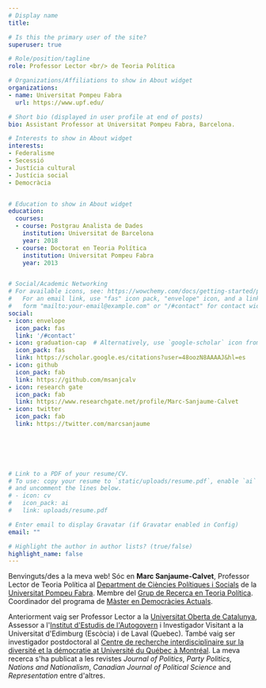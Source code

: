 ```yaml
---
# Display name
title: 

# Is this the primary user of the site?
superuser: true

# Role/position/tagline
role: Professor Lector <br/> de Teoria Política

# Organizations/Affiliations to show in About widget
organizations:
- name: Universitat Pompeu Fabra
  url: https://www.upf.edu/

# Short bio (displayed in user profile at end of posts)
bio: Assistant Professor at Universitat Pompeu Fabra, Barcelona.

# Interests to show in About widget
interests:
- Federalisme
- Secessió
- Justícia cultural
- Justícia social
- Democràcia


# Education to show in About widget
education:
  courses:
  - course: Postgrau Analista de Dades
    institution: Universitat de Barcelona
    year: 2018
  - course: Doctorat en Teoria Política
    institution: Universitat Pompeu Fabra
    year: 2013


# Social/Academic Networking
# For available icons, see: https://wowchemy.com/docs/getting-started/page-builder/#icons
#   For an email link, use "fas" icon pack, "envelope" icon, and a link in the
#   form "mailto:your-email@example.com" or "/#contact" for contact widget.
social:
- icon: envelope
  icon_pack: fas
  link: '/#contact'
- icon: graduation-cap  # Alternatively, use `google-scholar` icon from `ai` icon pack
  icon_pack: fas
  link: https://scholar.google.es/citations?user=48oozN8AAAAJ&hl=es
- icon: github
  icon_pack: fab
  link: https://github.com/msanjcalv
- icon: research gate
  icon_pack: fab
  link: https://www.researchgate.net/profile/Marc-Sanjaume-Calvet
- icon: twitter
  icon_pack: fab
  link: https://twitter.com/marcsanjaume

  
  



# Link to a PDF of your resume/CV.
# To use: copy your resume to `static/uploads/resume.pdf`, enable `ai` icons in `params.toml`, 
# and uncomment the lines below.
# - icon: cv
#   icon_pack: ai
#   link: uploads/resume.pdf

# Enter email to display Gravatar (if Gravatar enabled in Config)
email: ""

# Highlight the author in author lists? (true/false)
highlight_name: false
---
```



Benvinguts/des a la meva web! Sóc en **Marc Sanjaume-Calvet**, Professor Lector de Teoria Política al [Department de Ciències Polítiques i Socials](https://www.upf.edu/web/politiques) de la [Universitat Pompeu Fabra](https://www.upf.edu). Membre del [Grup de Recerca en Teoria Política](https://www.upf.edu/web/grtp). Coordinador del programa de [Màster en Democràcies Actuals](https://www.upf.edu/web/masters/master-en-democracies-actuals-nacionalisme-federalisme-i-multiculturalitat). 

Anteriorment vaig ser Professor Lector a la [Universitat Oberta de Catalunya](https://www.uoc.edu), Assessor a l'[Institut d'Estudis de l'Autogovern](https://presidencia.gencat.cat/ca/ambits_d_actuacio/desenvolupament_autogovern/institut-destudis-autogovern/) i Investigador Visitant a la Universitat d'Edimburg (Escòcia) i de Laval (Quebec). També vaig ser investigador postdoctoral al [Centre de recherche interdisciplinaire sur la diversité et la démocratie at Université du Québec à Montréal](https://cridaq.uqam.ca/). La meva recerca s'ha publicat a les revistes *Journal of Politics*, *Party Politics*, *Nations and Nationalism*, *Canadian Journal of Political Science* and *Representation* entre d'altres.  


